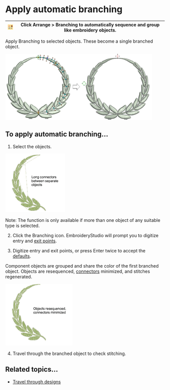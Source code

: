 # Apply automatic branching

| ![Branching.png](assets/Branching.png) | Click Arrange > Branching to automatically sequence and group like embroidery objects. |
| -------------------------------------- | -------------------------------------------------------------------------------------- |

Apply Branching to selected objects. These become a single branched object.

![connectors00075.png](assets/connectors00075.png)

## To apply automatic branching...

1. Select the objects.

![Branching2.png](assets/Branching2.png)

Note: The function is only available if more than one object of any suitable type is selected.

2. Click the Branching icon. EmbroideryStudio will prompt you to digitize entry and [exit points](../../glossary/glossary).

3. Digitize entry and exit points, or press Enter twice to accept the [defaults](../../glossary/glossary).

Component objects are grouped and share the color of the first branched object. Objects are resequenced, [connectors](../../glossary/glossary) minimized, and stitches regenerated.

![Branching3.png](assets/Branching3.png)

4. Travel through the branched object to check stitching.

## Related topics...

- [Travel through designs](../../Basics/view/Travel_through_designs)
